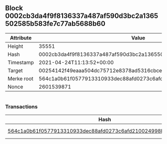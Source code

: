 ## Block 0002cb3da4f9f8136337a487af590d3bc2a1365502585b583fe7c77ab5688b60

Attribute | Value
--- | ---
Height | 35551
Hash | 0002cb3da4f9f8136337a487af590d3bc2a1365502585b583fe7c77ab5688b60
Timestamp | 2021-04-24T11:13:52+00:00
Target | 00254142f49eaaa504dc75712e8378ad5316cbcead634704b3734b6271167cc4
Merke root | 564c1a0b61f0577913310933dec88afd0273c6afd210024998ba6927d3ad0fbf
Nonce | 2601539871

```

```

### Transactions

Hash | Amount
--- | ---
[564c1a0b61f0577913310933dec88afd0273c6afd210024998ba6927d3ad0fbf](564c1a0b61f0577913310933dec88afd0273c6afd210024998ba6927d3ad0fbf.md) | 10.00000000 SKEPTI 
